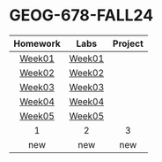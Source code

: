 # GEOG-678-FALL24
| Homework |Labs        |Project      |
|:--------:|:--------:|:---------:|
|[Week01](homework/Week01/README.md)|[Week01](Lab/Week01/README.md)|            |
|[Week02](homework/Week02/README.md)|[Week02](Lab/Week02/README.md)|            |
|[Week03](homework/Week03/README.md)|[Week03](Lab/Week03/README.md)|            |
|[Week04](homework/Week04/README.md)|[Week04](Lab/Week04/README.md)|            |
|[Week05](homework/Week05/README.md)|[Week05](Lab/Week05/README.md)|            |
|  1|  2|  3|  4|  5|
|  new  |  new  |  new  |  new  |  new  |
